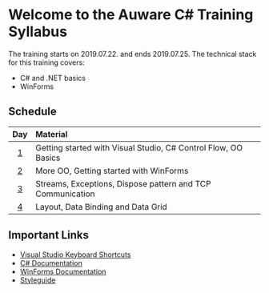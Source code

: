 # Welcome to the Auware C# Training Syllabus

The training starts on 2019.07.22. and ends 2019.07.25.
The technical stack for this training covers:

- C# and .NET basics
- WinForms

## Schedule

|        Day         | Material                                                       |
| :----------------: | :------------------------------------------------------------- |
| [1](days/Day-1.md) | Getting started with Visual Studio, C# Control Flow, OO Basics |
| [2](days/Day-2.md) | More OO, Getting started with WinForms                         |
| [3](days/Day-3.md) | Streams, Exceptions, Dispose pattern and TCP Communication     |
| [4](days/Day-4.md) | Layout, Data Binding and Data Grid                             |

## Important Links

- [Visual Studio Keyboard Shortcuts](https://docs.microsoft.com/en-us/visualstudio/ide/default-keyboard-shortcuts-for-frequently-used-commands-in-visual-studio?view=vs-2019)
- [C# Documentation](https://docs.microsoft.com/en-us/dotnet/csharp/)
- [WinForms Documentation](https://docs.microsoft.com/en-us/dotnet/framework/winforms/)
- [Styleguide](https://docs.microsoft.com/en-us/dotnet/csharp/programming-guide/inside-a-program/coding-conventions)
